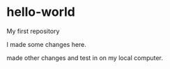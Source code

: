 # hello-world
My first repository 

I made some changes here. 

made other changes and test in on my local computer. 
